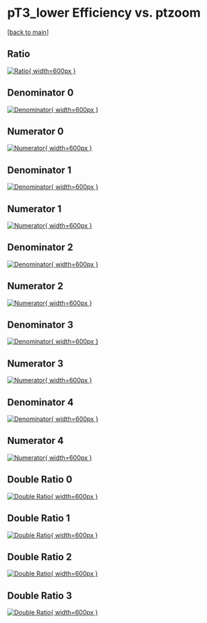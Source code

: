 # pT3_lower Efficiency vs. ptzoom

[[back to main](./)]



## Ratio

[![Ratio](../mtv/var/pT3_lower_loweta_13_0_eff_ptzoom.png){ width=600px }](../mtv/var/pT3_lower_loweta_13_0_eff_ptzoom.pdf)

## Denominator 0

[![Denominator](../mtv/den/pT3_lower_loweta_13_0_eff_ptzoom_den0.png){ width=600px }](../mtv/den/pT3_lower_loweta_13_0_eff_ptzoom_den0.pdf)

## Numerator 0

[![Numerator](../mtv/num/pT3_lower_loweta_13_0_eff_ptzoom_num0.png){ width=600px }](../mtv/num/pT3_lower_loweta_13_0_eff_ptzoom_num0.pdf)

## Denominator 1

[![Denominator](../mtv/den/pT3_lower_loweta_13_0_eff_ptzoom_den1.png){ width=600px }](../mtv/den/pT3_lower_loweta_13_0_eff_ptzoom_den1.pdf)

## Numerator 1

[![Numerator](../mtv/num/pT3_lower_loweta_13_0_eff_ptzoom_num1.png){ width=600px }](../mtv/num/pT3_lower_loweta_13_0_eff_ptzoom_num1.pdf)

## Denominator 2

[![Denominator](../mtv/den/pT3_lower_loweta_13_0_eff_ptzoom_den2.png){ width=600px }](../mtv/den/pT3_lower_loweta_13_0_eff_ptzoom_den2.pdf)

## Numerator 2

[![Numerator](../mtv/num/pT3_lower_loweta_13_0_eff_ptzoom_num2.png){ width=600px }](../mtv/num/pT3_lower_loweta_13_0_eff_ptzoom_num2.pdf)

## Denominator 3

[![Denominator](../mtv/den/pT3_lower_loweta_13_0_eff_ptzoom_den3.png){ width=600px }](../mtv/den/pT3_lower_loweta_13_0_eff_ptzoom_den3.pdf)

## Numerator 3

[![Numerator](../mtv/num/pT3_lower_loweta_13_0_eff_ptzoom_num3.png){ width=600px }](../mtv/num/pT3_lower_loweta_13_0_eff_ptzoom_num3.pdf)

## Denominator 4

[![Denominator](../mtv/den/pT3_lower_loweta_13_0_eff_ptzoom_den4.png){ width=600px }](../mtv/den/pT3_lower_loweta_13_0_eff_ptzoom_den4.pdf)

## Numerator 4

[![Numerator](../mtv/num/pT3_lower_loweta_13_0_eff_ptzoom_num4.png){ width=600px }](../mtv/num/pT3_lower_loweta_13_0_eff_ptzoom_num4.pdf)

## Double Ratio 0

[![Double Ratio](../mtv/ratio/pT3_lower_loweta_13_0_eff_ptzoom_ratio0.png){ width=600px }](../mtv/ratio/pT3_lower_loweta_13_0_eff_ptzoom_ratio0.pdf)

## Double Ratio 1

[![Double Ratio](../mtv/ratio/pT3_lower_loweta_13_0_eff_ptzoom_ratio1.png){ width=600px }](../mtv/ratio/pT3_lower_loweta_13_0_eff_ptzoom_ratio1.pdf)

## Double Ratio 2

[![Double Ratio](../mtv/ratio/pT3_lower_loweta_13_0_eff_ptzoom_ratio2.png){ width=600px }](../mtv/ratio/pT3_lower_loweta_13_0_eff_ptzoom_ratio2.pdf)

## Double Ratio 3

[![Double Ratio](../mtv/ratio/pT3_lower_loweta_13_0_eff_ptzoom_ratio3.png){ width=600px }](../mtv/ratio/pT3_lower_loweta_13_0_eff_ptzoom_ratio3.pdf)

